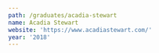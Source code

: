```yaml
---
path: /graduates/acadia-stewart
name: Acadia Stewart
website: 'https://www.acadiastewart.com/'
year: '2018'
---
```


